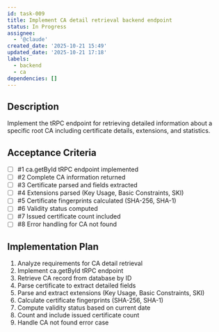 ```yaml
---
id: task-009
title: Implement CA detail retrieval backend endpoint
status: In Progress
assignee:
  - '@claude'
created_date: '2025-10-21 15:49'
updated_date: '2025-10-21 17:18'
labels:
  - backend
  - ca
dependencies: []
---
```


## Description

<!-- SECTION:DESCRIPTION:BEGIN -->
Implement the tRPC endpoint for retrieving detailed information about a specific root CA including certificate details, extensions, and statistics.
<!-- SECTION:DESCRIPTION:END -->

## Acceptance Criteria
<!-- AC:BEGIN -->
- [ ] #1 ca.getById tRPC endpoint implemented
- [ ] #2 Complete CA information returned
- [ ] #3 Certificate parsed and fields extracted
- [ ] #4 Extensions parsed (Key Usage, Basic Constraints, SKI)
- [ ] #5 Certificate fingerprints calculated (SHA-256, SHA-1)
- [ ] #6 Validity status computed
- [ ] #7 Issued certificate count included
- [ ] #8 Error handling for CA not found
<!-- AC:END -->

## Implementation Plan

<!-- SECTION:PLAN:BEGIN -->
1. Analyze requirements for CA detail retrieval
2. Implement ca.getById tRPC endpoint
3. Retrieve CA record from database by ID
4. Parse certificate to extract detailed fields
5. Parse and extract extensions (Key Usage, Basic Constraints, SKI)
6. Calculate certificate fingerprints (SHA-256, SHA-1)
7. Compute validity status based on current date
8. Count and include issued certificate count
9. Handle CA not found error case
<!-- SECTION:PLAN:END -->
